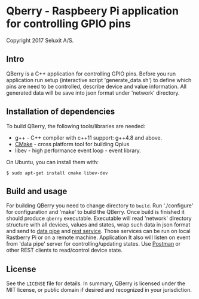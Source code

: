 
Qberry - Raspbeery Pi application for controlling GPIO pins 
===================================================

Copyright 2017 Seluxit A/S.

Intro
-----------------------

QBerry is a C++ application for controlling GPIO pins. Before you run application run setup (interactive script 'generate_data.sh') to 
define which pins are need to be controlled, describe device and value information. All generated data will be save into
json format under 'network' directory. 


Installation of dependencies 
-----------------------

To build QBerry, the following tools/libraries are needed:

  * g++ - C++ compiler with c++11 support: g++4.8 and above.
  * [CMake][cmake-org] - cross platform tool for building Qplus  
  * libev - high performance event loop - event library.

[cmake-org]: https://cmake.org/

On Ubuntu, you can install them with:

    $ sudo apt-get install cmake libev-dev


## Build and usage

For building QBerry you need to change directory to `build`. 
Run './configure' for configuration and 'make' to build the QBerry. 
Once build is finished it should produce `qberry` executable. Executable will read 'network' directory structure with all
devices, values and states, wrap such data in json format and send to [data pipe][pipe] and [rest service][rest]. Those
services can be run on local Rastberry Pi or on a remote machine.
Application It also will listen on event from 'data pipe' server for controlling/updating states. 
Use [Postman][postman-com] or other REST clients to read/control device state.

[postman-com]: https://www.getpostman.com/
[pipe]: https://github.com/Seluxit/pi-rest/blob/master/pipepi.py
[rest]: https://github.com/Seluxit/pi-rest/blob/master/restpi.py

## License

See the `LICENSE` file for details. In summary, QBerry is licensed under the
MIT license, or public domain if desired and recognized in your jurisdiction.
